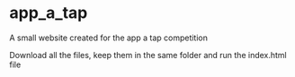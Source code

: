 # app_a_tap
A small website created for the app a tap competition


Download all the files, keep them in the same folder and run the index.html file
